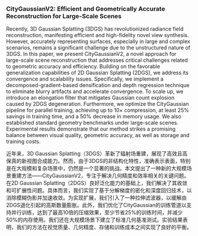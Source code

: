 ### CityGaussianV2: Efficient and Geometrically Accurate Reconstruction for Large-Scale Scenes

Recently, 3D Gaussian Splatting (3DGS) has revolutionized radiance field reconstruction, manifesting efficient and high-fidelity novel view synthesis. However, accurately representing surfaces, especially in large and complex scenarios, remains a significant challenge due to the unstructured nature of 3DGS. In this paper, we present CityGaussianV2, a novel approach for large-scale scene reconstruction that addresses critical challenges related to geometric accuracy and efficiency. Building on the favorable generalization capabilities of 2D Gaussian Splatting (2DGS), we address its convergence and scalability issues. Specifically, we implement a decomposed-gradient-based densification and depth regression technique to eliminate blurry artifacts and accelerate convergence. To scale up, we introduce an elongation filter that mitigates Gaussian count explosion caused by 2DGS degeneration. Furthermore, we optimize the CityGaussian pipeline for parallel training, achieving up to 10× compression, at least 25% savings in training time, and a 50% decrease in memory usage. We also established standard geometry benchmarks under large-scale scenes. Experimental results demonstrate that our method strikes a promising balance between visual quality, geometric accuracy, as well as storage and training costs.

近年来，3D Gaussian Splatting（3DGS）革新了辐射场重建，展现了高效且高保真的新视图合成能力。然而，由于3DGS的非结构化特性，准确表示表面，特别是在大规模和复杂场景中，仍然是一个显著的挑战。本文提出了一种新的大规模场景重建方法——CityGaussianV2，专注于解决几何精度和效率相关的关键问题。在2D Gaussian Splatting（2DGS）良好泛化能力的基础上，我们解决了其收敛和可扩展性问题。具体而言，我们实现了基于分解梯度的密化和深度回归技术，以消除模糊伪影并加速收敛。为实现扩展，我们引入了一种拉伸滤波器，以缓解由2DGS退化引起的高斯数量膨胀。此外，我们优化了CityGaussian的训练管道以支持并行训练，达到了最高10倍的压缩效果，至少节省25%的训练时间，并减少50%的内存使用。我们还在大规模场景下建立了标准几何基准测试。实验结果表明，我们的方法在视觉质量、几何精度、存储和训练成本之间实现了良好的平衡。
